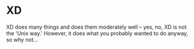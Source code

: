 # XD

XD does many things and does them moderately well – yes, no, XD is not the 'Unix way.' However, it does what you probably wanted to do anyway, so why not...